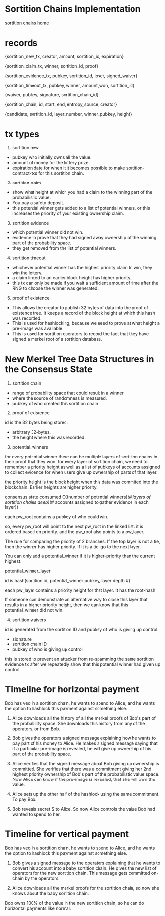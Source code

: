 Sortition Chains Implementation
============

[sortition chains home](./sortition_chains.md)

records
======

{sortition_new_tx, creator, amount, sortition_id, expiration}

{sortition_claim_tx, winner, sortition_id, proof}

{sortition_evidence_tx, pubkey, sortition_id, loser, signed_waiver}

{sortition_timeout_tx, pubkey, winner, amount_won, sortition_id}

{waiver, pubkey, signature, sortition_chain_id}

{sortition_chain, id, start, end, entropy_source, creator}

{candidate, sortition_id, layer_number, winner_pubkey, height}


tx types
====

1) sortition new

* pubkey who initially owns all the value.
* amount of money for the lottery prize.
* expiration date for when it it becomes possible to make sortition-contract-txs for this sortition chain.

2) sortition claim

* show what height at which you had a claim to the winning part of the probabilistic value.
* You pay a safety deposit.
* this potential winner gets added to a list of potential winners, or this increases the priority of your existing ownership claim.

3) sortition evidence

* which potential winner did not win.
* evidence to prove that they had signed away ownership of the winning part of the probability space.
* they get removed from the list of potential winners.

4) sortition timeout

* whichever potential winner has the highest priority claim to win, they win the lottery.
* a claim linked to an earlier block height has higher priority.
* this tx can only be made if you wait a sufficient amount of time after the RNG to choose the winner was generated.

5) proof of existence

* This allows the creator to publish 32 bytes of data into the proof of existence tree. It keeps a record of the block height at which this hash was recorded.
* This is used for hashlocking, because we need to prove at what height a pre-image was available.
* This is used for sortition operators to record the fact that they have signed a merkel root of a sortition database.


New Merkel Tree Data Structures in the Consensus State
============

1) sortition chain

* range of probability space that could result in a winner
* where the source of randomness is measured.
* pubkey of who created this sortition chain


2) proof of existence

id is the 32 bytes being stored.

* arbitrary 32-bytes.
* the height where this was recorded.

3) potential_winners


for every potential winner there can be multiple layers of sortition chains in their proof that they won.
for every layer of sortition chain, we need to remember a priority height as well as a list of pubkeys of accounts assigned to collect evidence for when users give up ownership of parts of that layer.

the priority height is the block height when this data was commited into the blockchain. Earlier heights are higher priority.

consensus state consumed O((number of potential winners)*(# layers of sortition chains deep)*(# accounts assigned to gather evidence in each layer))

each pw_root contains a pubkey of who could win.

so, every pw_root will point to the next pw_root in the linked list. it is ordered based on priority.
and the pw_root also points to a pw_layer.

The rule for comparing the priority of 2 branches.
If the top layer is not a tie, then the winner has higher priority. If it is a tie, go to the next layer.

You can only add a potential_winner if it is higher-priority than the current highest.

  potential_winner_layer

id is hash(sortition id, potential_winner pubkey, layer depth #)

each pw_layer contains a priority height for that layer.
It has the root-hash

If someone can demonstrate an alternative way to close this layer that results in a higher priority height, then we can know that this potential_winner did not win.

4) sortition waivers

id is generated from the sortition ID and pubkey of who is giving up control.

* signature
* sortition chain ID
* pubkey of who is giving up control

this is stored to prevent an attacker from re-spamming the same sortition evidence tx after we repeatedly show that this potential winner had given up control.




Timeline for horizontal payment
=============

Bob has veo in a sortition chain, he wants to spend to Alice, and he wants the option to hashlock this payment against something else.


1) Alice downloads all the history of all the merkel proofs of Bob's part of the probability space. She downloads this history from any of the operators, or from Bob.

2) Bob gives the operators a signed message explaining how he wants to pay part of his money to Alice. He makes a signed message saying that if a particular pre-image is revealed, he will give up ownership of his part of the probability space. 

3) Alice verifies that the signed message about Bob giving up ownership is committed. She verifies that there was a commitment giving her 2nd highest priority ownership of Bob's part of the probabilistic value space. Now Alice can know if the pre-image is revealed, that she will own the value.

4) Alice sets up the other half of the hashlock using the same commitment. To pay Bob.

5) Bob reveals secret S to Alice. So now Alice controls the value Bob had wanted to spend to her.

Timeline for vertical payment
===========

Bob has veo in a sortition chain, he wants to spend to Alice, and he wants the option to hashlock this payment against something else.

1) Bob gives a signed message to the operators explaining that he wants to convert his account into a baby sortition chain. He gives the new list of operators for the new sortition chain. This message gets committed on-chain by the operators.

2) Alice downloads all the merkel proofs for the sortition chain, so now she knows about the baby sortition chain.

Bob owns 100% of the value in the new sortition chain, so he can do horizontal payments like normal.







<!-----



Data the sortition chain operator needs to store
=============

1) We need to store all the merkel proofs so that we can prove to users that parts of our probability space are unowned.

```
(number of elements in your sortition chain) * (number of blocks that the sortition chain exists for) * (number of ancestors between you and the main chain) * (size of a merkel proof in bytes)
1000 * 2k * 6 * (32 bytes * log2(1000))
```
is like 0.64 gigabyte of data per sortition chain



for each user, merkel proof of that sortition contract such that it is stored based on the part of the probability space that results in this sortition contract winning the lottery.
```32 * log16(#of live sortition contracts)*(# of live sortition contracts) bytes```
So if there are 1000 users, and about 1 trade happens per second, and the sortition chain lasts 2 months, then this will take up 32*log16(1000)*5000bytes = about 400 kilabytes per user, or 400 megabytes for everything.

2) for every sortition contract that has existed in his sortition chain, he needs to store a signed message where the user has agreed that the old version of the sortition contract is invalid. The signed message has a commit-reveal. He also needs to have the secret which was revealed for this commit-reveal.

signature + contract hash + commit + reveal
```(about 250 bytes) * (# of sortition contracts)```
If there are 10k users over the cource of the 2 month period, we are looking at 2.5 megabytes of data.

3) a copy of every live smart contract with every customer, the customer's signature over the contract.
Generally a market's contracts are repetitive, so each can be comopressed to 100 bytes or so. The signature is like 150 bytes.
So if there are 1000 live sortition contracts, this database takes up around 250 kilobytes.


Collapsing spend proofs
=============

For example, lets say that you are running a sortition chain, and one of your customers controls 10% of the value in your sortition chain.
This customer makes thousands of tiny payments per day, spending and receiving fractions of a percentage of the sortition chain.

We don't want to have to store a seperate spend-tx every time this one customer spends more of the value they own in the sortition chain.

So lets say they own [0.15, 0.2].
At first the spend tx could give up ownership from [0.15, 0.155], and then we could make a new spend tx to give up ownership from [0.15, 0.16].
The new tx includes the same range of coverage as the old, so we do not have to store the old one any more.

This is why we only need to store one spend tx per pubkey being used in our sortition chain.

Data the Users Need to Store for a small wallet
==============

1) for your sortition contract, you need to keep a copy of the most recent contract state signed by the sortition chain operator. So 150 bytes of signature, plus however long your smart contract is.

2) you need the keep a merkel proof showing when your sortition contract was first created. You can use this proof to punish the sortition chain operator if they try to double-spend your money.
256*(log16(number of sortition contracts in your sortition chain)) = about 1280 bytes.

3) you need to download a merkel proof of the part of the probability space that you want to buy. You need this proof for every merkel root that the server recorded on the main chain from the start until when your contract was first created.
You don't need to store this, you just verify it once.
512*(log2(#users)) * (number of blocks in the sortition chain) = about 3 megabytes.

4) you need to keep a copy of the txs of anyone else who had previously owned part of the probability space that you now own, so if they try to claim it, you can stop them by showing that they gave up ownership.
For a small account, this is probably about 10 signed txs with short contracts. Around 20 kilobytes.


Lightning Sortition Contract Creation
===========

a 2.2 secure way to do a lightning payment to create a new sortition contract.

But it can only work if
* you have an existing sortition contract capable of accepting as much value as you will control in the new sortition contraxt
* there is a lightning path between you and the person that you want to make the new sortition contract with.

The trick is that if you want a new sortition contract, then you just buy insurance against the possibility that it will not get created.
You use an existing lightning path to buy this insurance.

Once the sortition contract is created, then the insurance contract can never pay out, so it can be deleted.

The cost of buying insurance is far less than the volume of money that can be held in your sortition contract, because you can buy an empty contract.

The cost to the server is (6 block periods of confirmations) * (interest rate) * (amount of money which you will be able to receive I the new sortition contract)

So this is a way to instantly increase the amount of value you can potentially receive in sortition contracts more than 1000x, within a few confirmations, trustlessly.

But, you need an existing sortition contract before you can do this trick.

The value that you control in the sortition contract that is about to be created needs to be less than your total insurance coverage.
Your total insurance coverage needs to be less than the amount of veo you could possibly receive in existing sortition contracts.

Mixing Merkel proofs with contracts
=========

We want the merkel proof to be a proof that the server has not double-spent your part of the probability space. So we need bits of software in every branch of the merkel tree.

A merkel proof looks like this.

```proof = [stem, stem, stem, leaf];
leaf = {address, contractID};
address - this is the address of the person who owns the sortition contract being proved.
stem = {chalang_bool, evidence, hash1, hash2} // if chalang_vm(evidence ++ chalang_bool) returns true, then hash1 needs to match the hash of the next element of the proof. if it returns false, then hash2 needs to match the next element of the proof.
// chalang_bool - this is some chalang code. It outputs 2 values. the first is a true/false for which branch of the merkel tree is being executed. 0 is false, any other value is true. The second value is the nonce for this version of the contract.
```

We need to keep track of gas while verifying merkel proofs, since the chalang_bool step is turing complete.

example chalang_bool contracts:

`int 7 int 13 rand_bit` This contract has a 7/13th chance of returning `true` and a 6/13th chance to return `false`

`OracleID oracle_lookup dup int 2 == if int 3 int 4 rand_bit else drop drop then` This contract returns `true` if the oracle is `true`. it returns `false` if the oracle is `false`, and if the oracle is `bad_question`, it has a 3/4ths chance of being `true` and a 1/4th chance of being `false`.



So lets make a very concrete example of a merkel proof.
Lets imagine Bob bought a contract worth $20, and the sortition chain has $1000 in it.

rand_int is a new function we need to add to chalang. it takes 3 integers as input, and uses the random seed embedded into the merkel proof verifier for entropy.

rand_int ( A B -- true/false )

It is required that A =< B.

It has an A / B probability of returning true, and (B-A) / B probability of returning False.


[{stem, [], compile("int 1 int 100 rand_int"), hash1, hash2},{stem, [], compile("int 1 int 2 rand_int"), hash3, hash4}, {stem, [], compile(" OracleID0 oracle_lookup dup int 2 == if int 1 int 2 rand_bool else drop drop then "), hash5, hash6}, {address, contractID]

where

```
hash1 = hash(compile("int 1 int 2 rand_int") ++ hash3 ++ hash4;
hash4 = hash(compile(" OracleID0 oracle_lookup dup int 2 == if int 1 int 2 rand_bool else drop drop then ") ++ hash5 ++ hash6;
hash5 = hash({address, contractID});
```

and given the random entropy programmed into this sortition chain, the "int 1 int 100 ran_int" contract needs to return true, and the oracle needs to either return true, or it's bad question version needs to randomly select true. and the "int 1 int 2 rand_int" contract needs to return false.

So this is a contract that has a 1/200th the value of the sortition chain it is a part of, and it is a winning bet in an oracle.


entropy for contracts
=============

If our merkel tree has multiple tiny contracts, it would be inefficient to re-load the block hash into the random number generator over and over for every contract. and it would be bad if we re-used the same random bits on multliple contracts, because that could cause correlation between the multiple layers, so some lottery tickets would be worth double what we had intended, and other lottery tickets will be worth nothing.

example tree update
============

`operator` is who made the merkel tree

tree starts empty, which means 100% chance it goes to the operator. `operator`

Bob buys 1% of the value`{"int 1 int 100 int 1 rand_bool int 1", bob, operator}`

Alice buys 2% of the value `{"int 1 int 100 int 1 rand_bool int 1", bob, {"int 2 int 100 int 1 rand_bool int 1", alice, operator}}`

Carol buys 1% of the value `{"int 1 int 50 int 1 rand_bool int 1", {"int 2 int 100 int 1 rand_bool int 1", alice, bob}, {"int 3 int 100 int 1 rand_bool int 1", carol, operator}}`

The key to look up your name in the merkel tree is any entropy value and oracle values such that you would win.
By using that as the key, the sortition chain operator is free to rewrite the contracts as necessary to keep everything in balance.

the rules for updating the tree need to be deterministically defined somewhere, that way anyone syncing the sortition-blocks will calculate the same root.


Contract Table
=========

Many contracts are appearing repeatedly. So we should keep a single copy of them in a different table, and refer to them by hash.
For example, if 4 people are betting on 4 mutually exclusive outcomes, the tree could look something like this:
```
{Contract1, {Contract2, Alice, Bob}, {Contract2, Carol, Dan}}
```
If contract1 and contract2 are both long, then it is best to avoid having to write one of them out twice in the database.



---->